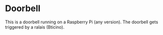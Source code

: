 # Doorbell
This is a doorbell running on a Raspberry Pi (any version). The doorbell gets triggered by a ralais (Bticino).

